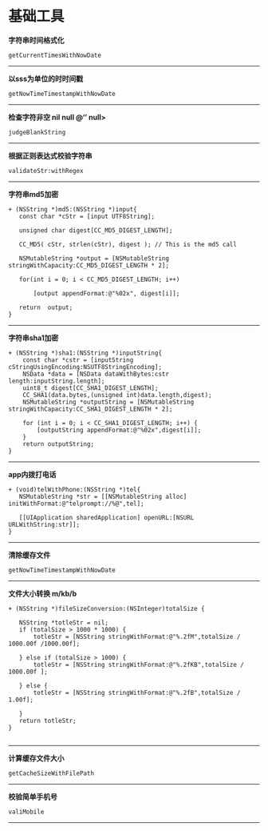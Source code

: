 # 基础工具
**字符串时间格式化**

`getCurrentTimesWithNowDate`

***


**以sss为单位的时时间戳**

`getNowTimeTimestampWithNowDate`

***
**检查字符非空 nil null @‘’ null>**

 `judgeBlankString`

***
 
**根据正则表达式校验字符串**

 `validateStr:withRegex`

***
**字符串md5加密**

 ```
 + (NSString *)md5:(NSString *)input{
    const char *cStr = [input UTF8String];
    
    unsigned char digest[CC_MD5_DIGEST_LENGTH];
    
    CC_MD5( cStr, strlen(cStr), digest ); // This is the md5 call
    
    NSMutableString *output = [NSMutableString stringWithCapacity:CC_MD5_DIGEST_LENGTH * 2];
    
    for(int i = 0; i < CC_MD5_DIGEST_LENGTH; i++)
        
        [output appendFormat:@"%02x", digest[i]];
    
    return  output;
}

 ```

***
**字符串sha1加密**

```
+ (NSString *)sha1:(NSString *)inputString{
    const char *cstr = [inputString cStringUsingEncoding:NSUTF8StringEncoding];
    NSData *data = [NSData dataWithBytes:cstr length:inputString.length];
    uint8_t digest[CC_SHA1_DIGEST_LENGTH];
    CC_SHA1(data.bytes,(unsigned int)data.length,digest);
    NSMutableString *outputString = [NSMutableString stringWithCapacity:CC_SHA1_DIGEST_LENGTH * 2];
    
    for (int i = 0; i < CC_SHA1_DIGEST_LENGTH; i++) {
        [outputString appendFormat:@"%02x",digest[i]];
    }
    return outputString;
}
```  

***
**app内拨打电话**

 ```
 + (void)telWithPhone:(NSString *)tel{
    NSMutableString *str = [[NSMutableString alloc] initWithFormat:@"telprompt://%@",tel];

    [[UIApplication sharedApplication] openURL:[NSURL URLWithString:str]];
}

 ```

***
**清除缓存文件**

 `getNowTimeTimestampWithNowDate`

***
**文件大小转换 m/kb/b**

 ```
 + (NSString *)fileSizeConversion:(NSInteger)totalSize {
    
    NSString *totleStr = nil;
    if (totalSize > 1000 * 1000) {
        totleStr = [NSString stringWithFormat:@"%.2fM",totalSize / 1000.00f /1000.00f];
        
    } else if (totalSize > 1000) {
        totleStr = [NSString stringWithFormat:@"%.2fKB",totalSize / 1000.00f ];
        
    } else {
        totleStr = [NSString stringWithFormat:@"%.2fB",totalSize / 1.00f];
        
    }
    return totleStr;
}


 ```

***
**计算缓存文件大小**

 `getCacheSizeWithFilePath`

***
**校验简单手机号**

 `valiMobile`

***
